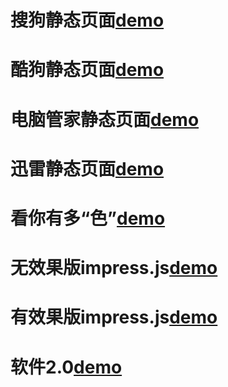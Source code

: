 <h1>搜狗静态页面<a href="https://hyyqcweb.github.io/sougou.htm">demo</a></h1>
<h1>酷狗静态页面<a href="https://hyyqcweb.github.io/KuGou/index.html">demo</a></h1>
<h1>电脑管家静态页面<a href="https://hyyqcweb.github.io/computer/index.html">demo</a></h1>
<h1>迅雷静态页面<a href="https://hyyqcweb.github.io/迅雷/news.html">demo</a></h1>
<h1>看你有多“色”<a href="https://hyyqcweb.github.io/game/demo/index.html">demo</a></h1>
<h1>无效果版impress.js<a href="https://hyyqcweb.github.io/inconceivable_font/index.html#/bored">demo</a></h1>
<h1>有效果版impress.js<a href="https://hyyqcweb.github.io/inconceivable_fonts/index.html#/bored">demo</a></h1>
<h1>软件2.0<a href="https://hyyqcweb.github.io/soft2.0/index.html">demo</a></h1>


